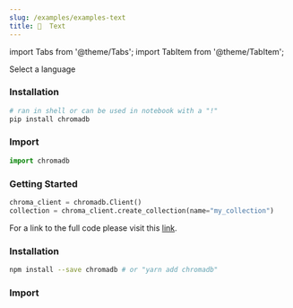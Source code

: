 ```yaml
---
slug: /examples/examples-text
title: 📝  Text
---
```


import Tabs from '@theme/Tabs';
import TabItem from '@theme/TabItem';

<div class="select-language">Select a language</div>

<Tabs queryString groupId="lang" queryString>
<TabItem value="py" label="Python"></TabItem>
<TabItem value="js" label="JavaScript"></TabItem>
</Tabs>

<Tabs queryString groupId="lang" className="hideTabSwitcher">
<TabItem value="py" label="Python">

### Installation

```bash
# ran in shell or can be used in notebook with a "!"
pip install chromadb
```

### Import

```py
import chromadb
```

### Getting Started

```py
chroma_client = chromadb.Client()
collection = chroma_client.create_collection(name="my_collection")
```

For a link to the full code please visit this [link](tbd).

</TabItem>
<TabItem value="js" label="JavaScript">

### Installation

```sh
npm install --save chromadb # or "yarn add chromadb"
```

### Import


</TabItem>
</Tabs>